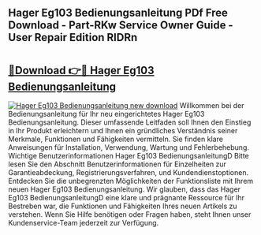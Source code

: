 ## Hager Eg103 Bedienungsanleitung PDf Free Download - Part-RKw Service Owner Guide - User Repair Edition RIDRn

# <h2><a href="http://df53k1q.blite.top/?on=Hager+Eg103+Bedienungsanleitung">🔗Download 👉🔴 Hager Eg103 Bedienungsanleitung</a></h2>

[![Hager Eg103 Bedienungsanleitung new download](https://i.imgur.com/lujVjoI.png)](http://df53k1q.blite.top/?on=Hager+Eg103+Bedienungsanleitung)
Willkommen bei der Bedienungsanleitung für Ihr neu eingerichtetes Hager Eg103 Bedienungsanleitung. Dieser umfassende Leitfaden soll Ihnen den Einstieg in Ihr Produkt erleichtern und Ihnen ein gründliches Verständnis seiner Merkmale, Funktionen und Fähigkeiten vermitteln. Sie finden klare Anweisungen für Installation, Verwendung, Wartung und Fehlerbehebung. Wichtige Benutzerinformationen Hager Eg103 BedienungsanleitungD Bitte lesen Sie den Abschnitt Benutzerinformationen für Einzelheiten zur Garantieabdeckung, Registrierungsverfahren, und Kundendienstoptionen. Entdecken Sie die unbegrenzten Möglichkeiten der Funktionsliste mit Ihrem neuen Hager Eg103 Bedienungsanleitung. Wir glauben, dass das Hager Eg103 BedienungsanleitungD eine klare und prägnante Ressource für Ihr Bestreben war, die Funktionen und Fähigkeiten Ihres neuen Artikels zu verstehen. Wenn Sie Hilfe benötigen oder Fragen haben, steht Ihnen unser Kundenservice-Team jederzeit zur Verfügung.
